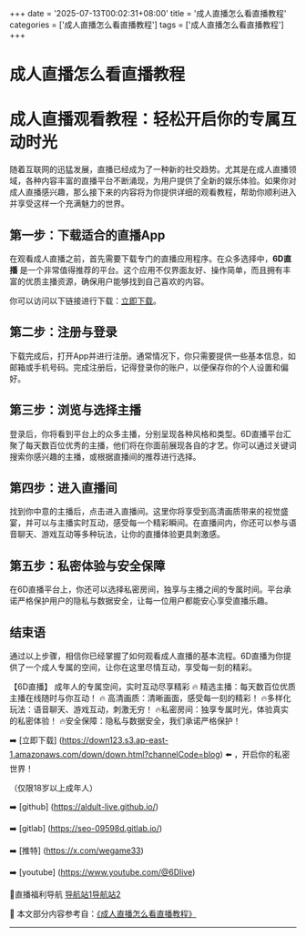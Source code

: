 +++
date = '2025-07-13T00:02:31+08:00'
title = '成人直播怎么看直播教程'
categories = ['成人直播怎么看直播教程']
tags = ['成人直播怎么看直播教程']
+++

# 成人直播怎么看直播教程

# 成人直播观看教程：轻松开启你的专属互动时光

随着互联网的迅猛发展，直播已经成为了一种新的社交趋势。尤其是在成人直播领域，各种内容丰富的直播平台不断涌现，为用户提供了全新的娱乐体验。如果你对成人直播感兴趣，那么接下来的内容将为你提供详细的观看教程，帮助你顺利进入并享受这样一个充满魅力的世界。

## 第一步：下载适合的直播App

在观看成人直播之前，首先需要下载专门的直播应用程序。在众多选择中，**6D直播** 是一个非常值得推荐的平台。这个应用不仅界面友好、操作简单，而且拥有丰富的优质主播资源，确保用户能够找到自己喜欢的内容。

你可以访问以下链接进行下载：[立即下载](https://down123.s3.ap-east-1.amazonaws.com/down/down.html?channelCode=blog)。

## 第二步：注册与登录

下载完成后，打开App并进行注册。通常情况下，你只需要提供一些基本信息，如邮箱或手机号码。完成注册后，记得登录你的账户，以便保存你的个人设置和偏好。

## 第三步：浏览与选择主播

登录后，你将看到平台上的众多主播，分别呈现各种风格和类型。6D直播平台汇聚了每天数百位优秀的主播，他们将在你面前展现各自的才艺。你可以通过关键词搜索你感兴趣的主播，或根据直播间的推荐进行选择。

## 第四步：进入直播间

找到你中意的主播后，点击进入直播间。这里你将享受到高清画质带来的视觉盛宴，并可以与主播实时互动，感受每一个精彩瞬间。在直播间内，你还可以参与语音聊天、游戏互动等多种玩法，让你的直播体验更具刺激感。

## 第五步：私密体验与安全保障

在6D直播平台上，你还可以选择私密房间，独享与主播之间的专属时间。平台承诺严格保护用户的隐私与数据安全，让每一位用户都能安心享受直播乐趣。

## 结束语

通过以上步骤，相信你已经掌握了如何观看成人直播的基本流程。6D直播为你提供了一个成人专属的空间，让你在这里尽情互动，享受每一刻的精彩。

【6D直播】
成年人的专属空间，实时互动尽享精彩
🔥 精选主播：每天数百位优质主播在线随时与你互动！
🔥 高清画质：清晰画面，感受每一刻的精彩！
🔥多样化玩法：语音聊天、游戏互动，刺激无穷！
🔥私密房间：独享专属时光，体验真实的私密体验！
🔥安全保障：隐私与数据安全，我们承诺严格保护！

➡️ [立即下载] (https://down123.s3.ap-east-1.amazonaws.com/down/down.html?channelCode=blog) ⬅️ ，开启你的私密世界！

（仅限18岁以上成年人）

➡️ [github] (https://aldult-live.github.io/)

➡️ [gitlab] (https://seo-09598d.gitlab.io/)

➡️ [推特] (https://x.com/wegame33)

➡️ [youtube] (https://www.youtube.com/@6Dlive)

🔞直播福利导航   [导航站1](https://webstack-86085a.gitlab.io/)[导航站2](https://onlygit123-2.github.io/)


📘 本文部分内容参考自：[《成人直播怎么看直播教程》](https://github.com/bantangzhibo66688/live)

---

